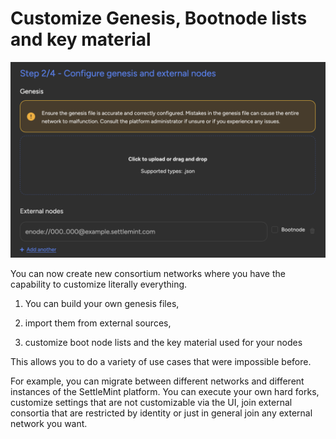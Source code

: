 # Customize Genesis, Bootnode lists and key material

![Changelog Image](../static/img/releases/customize-genesis-bootnode-lists-and-key-material.png)

You can now create new consortium networks where you have the capability to customize literally everything.

1. You can build your own genesis files,

2. import them from external sources,

3. customize boot node lists and the key material used for your nodes

This allows you to do a variety of use cases that were impossible before.

For example, you can migrate between different networks and different instances of the SettleMint platform. You can execute your own hard forks, customize settings that are not customizable via the UI, join external consortia that are restricted by identity or just in general join any external network you want.
